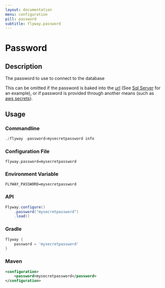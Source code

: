 ```yaml
---
layout: documentation
menu: configuration
pill: password
subtitle: flyway.password
---
```


# Password

## Description
The password to use to connect to the database

This can be omitted if the password is baked into the [url](/documentation/configuration/configuration/url) (See [Sql Server](/documentation/database/sqlserver#windows-authentication) for an example), or if password is provided through another means (such as [aws secrets](/documentation/awsSecretsManager)).

## Usage

### Commandline
```powershell
./flyway -password=mysecretpassword info
```

### Configuration File
```properties
flyway.password=mysecretpassword
```

### Environment Variable
```properties
FLYWAY_PASSWORD=mysecretpassword
```

### API
```java
Flyway.configure()
    .password("mysecretpassword")
    .load()
```

### Gradle
```groovy
flyway {
    password = 'mysecretpassword'
}
```

### Maven
```xml
<configuration>
    <password>mysecretpassword</password>
</configuration>
```